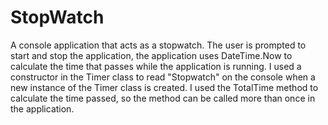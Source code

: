 # StopWatch
A console application that acts as a stopwatch. The user is prompted to start and stop the application, the application uses DateTime.Now to calculate the time that passes while the application is running. I used a constructor in the Timer class to read "Stopwatch" on the console when a new instance of the Timer class is created. I used the TotalTime method to calculate the time passed, so the method can be called more than once in the application.
